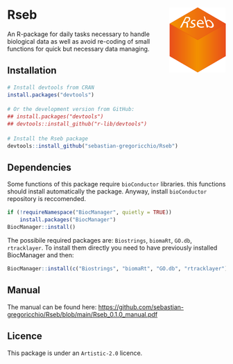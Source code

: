# Rseb <img src="Rseb_logo.svg" align="right" height = 150/>

An R-package for daily tasks necessary to handle biological data as well as avoid re-coding of small functions for quick but necessary data managing.

## Installation
```r
# Install devtools from CRAN
install.packages("devtools")

# Or the development version from GitHub:
## install.packages("devtools")
## devtools::install_github("r-lib/devtools")

# Install the Rseb package
devtools::install_github("sebastian-gregoricchio/Rseb")
```

## Dependencies
Some functions of this package require `bioConductor` libraries. this functions should install automatically the package. Anyway, install `bioConductor` repository is reccomended. 

```r
if (!requireNamespace("BiocManager", quietly = TRUE))
    install.packages("BiocManager")
BiocManager::install()
```

The possibile required packages are: `Biostrings`, `biomaRt`, `GO.db`, `rtracklayer`.
To install them directly you need to have previously installed BiocManager and then:

```r
BiocManager::install(c("Biostrings", "biomaRt", "GO.db", "rtracklayer"))
```

## Manual
The manual can be found here: https://github.com/sebastian-gregoricchio/Rseb/blob/main/Rseb_0.1.0_manual.pdf

## Licence
This package is under an `Artistic-2.0` licence.
